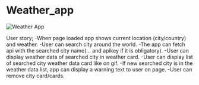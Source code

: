 # Weather_app


![Weather App](https://user-images.githubusercontent.com/91076807/143004620-6cb93dc1-dce6-458c-b10a-9b209092f964.gif)

User story;
-When page loaded app shows current location (city/country) and weather.
-User can search city around the world.
-The app can fetch api with the searched city name(... and apikey if it is obligatory).
-User can display weather data of searched city in weather card.
-User can display list of searched city weather data card like on gif.
-If new searched city is in the weather data list, app can display a warning text to user on page.
-User can remove city card/cards.
